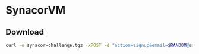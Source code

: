 # SynacorVM

## Download

```sh
curl -o synacor-challenge.tgz -XPOST -d "action=signup&email=$RANDOM@example.com&password=x&twitter=&firstname=x&lastname=x" https://challenge.synacor.com/
```
